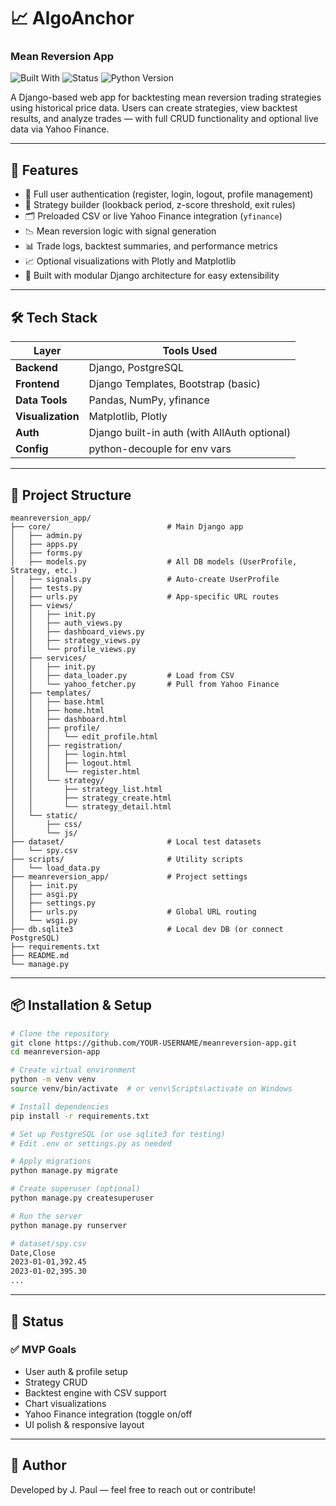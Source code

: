 # 📈 AlgoAnchor
### Mean Reversion App
![Built With](https://img.shields.io/badge/built%20with-Django-blue)
![Status](https://img.shields.io/badge/status-in--development-yellow)
![Python Version](https://img.shields.io/badge/python-3.10+-green)

A Django-based web app for backtesting mean reversion trading strategies using historical price data. Users can create strategies, view backtest results, and analyze trades — with full CRUD functionality and optional live data via Yahoo Finance.

---

## 🚀 Features

- 🔐 Full user authentication (register, login, logout, profile management)
- 🧠 Strategy builder (lookback period, z-score threshold, exit rules)
- 🗂️ Preloaded CSV or live Yahoo Finance integration (`yfinance`)
- 📉 Mean reversion logic with signal generation
- 📊 Trade logs, backtest summaries, and performance metrics
- 📈 Optional visualizations with Plotly and Matplotlib
- 🔧 Built with modular Django architecture for easy extensibility

---

## 🛠 Tech Stack

| Layer         | Tools Used                           |
|---------------|---------------------------------------|
| **Backend**   | Django, PostgreSQL                    |
| **Frontend**  | Django Templates, Bootstrap (basic)   |
| **Data Tools**| Pandas, NumPy, yfinance               |
| **Visualization** | Matplotlib, Plotly               |
| **Auth**      | Django built-in auth (with AllAuth optional) |
| **Config**    | python-decouple for env vars          |

---

## 📂 Project Structure
```
meanreversion_app/
├── core/                          # Main Django app
│   ├── admin.py
│   ├── apps.py
│   ├── forms.py
│   ├── models.py                  # All DB models (UserProfile, Strategy, etc.)
│   ├── signals.py                 # Auto-create UserProfile
│   ├── tests.py
│   ├── urls.py                    # App-specific URL routes
│   ├── views/
│   │   ├── init.py
│   │   ├── auth_views.py
│   │   ├── dashboard_views.py
│   │   ├── strategy_views.py
│   │   └── profile_views.py
│   ├── services/
│   │   ├── init.py
│   │   ├── data_loader.py         # Load from CSV
│   │   └── yahoo_fetcher.py       # Pull from Yahoo Finance
│   ├── templates/
│   │   ├── base.html
│   │   ├── home.html
│   │   ├── dashboard.html
│   │   ├── profile/
│   │   │   └── edit_profile.html
│   │   ├── registration/
│   │   │   ├── login.html
│   │   │   ├── logout.html
│   │   │   └── register.html
│   │   └── strategy/
│   │       ├── strategy_list.html
│   │       ├── strategy_create.html
│   │       └── strategy_detail.html
│   └── static/
│       ├── css/
│       └── js/
├── dataset/                       # Local test datasets
│   └── spy.csv
├── scripts/                       # Utility scripts
│   └── load_data.py
├── meanreversion_app/             # Project settings
│   ├── init.py
│   ├── asgi.py
│   ├── settings.py
│   ├── urls.py                    # Global URL routing
│   └── wsgi.py
├── db.sqlite3                     # Local dev DB (or connect PostgreSQL)
├── requirements.txt
├── README.md
└── manage.py
```
---

## 📦 Installation & Setup

```bash
# Clone the repository
git clone https://github.com/YOUR-USERNAME/meanreversion-app.git
cd meanreversion-app

# Create virtual environment
python -m venv venv
source venv/bin/activate  # or venv\Scripts\activate on Windows

# Install dependencies
pip install -r requirements.txt

# Set up PostgreSQL (or use sqlite3 for testing)
# Edit .env or settings.py as needed

# Apply migrations
python manage.py migrate

# Create superuser (optional)
python manage.py createsuperuser

# Run the server
python manage.py runserver

# dataset/spy.csv
Date,Close
2023-01-01,392.45
2023-01-02,395.30
...
```
---
## 📌 Status
### ✅ MVP Goals
- User auth & profile setup
- Strategy CRUD
- Backtest engine with CSV support
- Chart visualizations
- Yahoo Finance integration (toggle on/off
- UI polish & responsive layout
---
## 👤 Author
Developed by J. Paul — feel free to reach out or contribute!